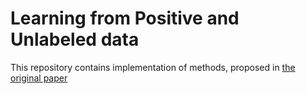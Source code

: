 # Learning from Positive and Unlabeled data

This repository contains implementation of methods, proposed in [the original paper](https://www.eecs.wsu.edu/~holder/courses/CptS570/fall09/present/ElkanKDD08.pdf)